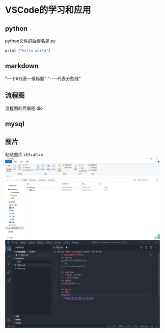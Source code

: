 # VSCode的学习和应用
## python
python文件的后缀名是.py
```py
print（"hello world")
```
## markdown
"一个#代表一级标题"
“----代表分割线”
## 流程图
流程图的后缀是.dio

## mysql
## 图片
粘贴图片 ctrl+alt+v
![](图片/2020-06-09-08-54-30.png)
![](图片/2020-06-09-09-04-13.png)


